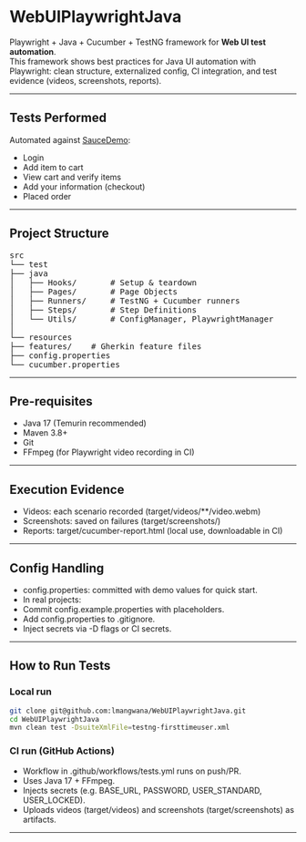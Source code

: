 # WebUIPlaywrightJava

Playwright + Java + Cucumber + TestNG framework for **Web UI test automation**.  
This framework shows best practices for Java UI automation with Playwright: clean structure, externalized config, CI integration, and test evidence (videos, screenshots, reports).

---

## Tests Performed
Automated against [SauceDemo](https://www.saucedemo.com/):

- Login
- Add item to cart
- View cart and verify items
- Add your information (checkout)
- Placed order

---

## Project Structure

<pre>
src
└── test
├── java
│   ├── Hooks/       # Setup & teardown
│   ├── Pages/       # Page Objects
│   ├── Runners/     # TestNG + Cucumber runners
│   ├── Steps/       # Step Definitions
│   └── Utils/       # ConfigManager, PlaywrightManager
│
└── resources
├── features/    # Gherkin feature files
├── config.properties
└── cucumber.properties
</pre>
---

## Pre-requisites
- Java 17 (Temurin recommended)
- Maven 3.8+
- Git
- FFmpeg (for Playwright video recording in CI)

---

## Execution Evidence
-	Videos: each scenario recorded (target/videos/**/video.webm)
-	Screenshots: saved on failures (target/screenshots/)
-	Reports: target/cucumber-report.html (local use, downloadable in CI)

---
 
## Config Handling
-	config.properties: committed with demo values for quick start.
-	In real projects:
-	Commit config.example.properties with placeholders.
-	Add config.properties to .gitignore.
-	Inject secrets via -D flags or CI secrets.

---
## How to Run Tests

### Local run
```bash
git clone git@github.com:lmangwana/WebUIPlaywrightJava.git
cd WebUIPlaywrightJava
mvn clean test -DsuiteXmlFile=testng-firsttimeuser.xml

```

### CI run (GitHub Actions)
- Workflow in .github/workflows/tests.yml runs on push/PR.
- Uses Java 17 + FFmpeg.
- Injects secrets (e.g. BASE_URL, PASSWORD, USER_STANDARD, USER_LOCKED).
- Uploads videos (target/videos) and screenshots (target/screenshots) as artifacts.

---


